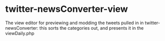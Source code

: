 twitter-newsConverter-view
==========================

The view editor for previewing and modding the tweets pulled in in twitter-newsConverter: this sorts the categories out, and presents it in the viewDaily.php


